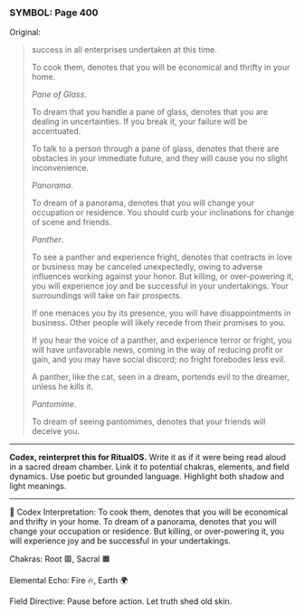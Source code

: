 ### SYMBOL: Page 400

Original:
> success in all enterprises undertaken at this time.
> 
> 
> To cook them, denotes that you will be economical and thrifty
> in your home.
> 
> 
> _Pane of Glass_.
> 
> 
> To dream that you handle a pane of glass, denotes that you are dealing
> in uncertainties. If you break it, your failure will be accentuated.
> 
> 
> To talk to a person through a pane of glass, denotes that there
> are obstacles in your immediate future, and they will cause you
> no slight inconvenience.
> 
> 
> _Panorama_.
> 
> 
> To dream of a panorama, denotes that you will change your
> occupation or residence. You should curb your inclinations
> for change of scene and friends.
> 
> 
> _Panther_.
> 
> 
> To see a panther and experience fright, denotes that contracts in love
> or business may be canceled unexpectedly, owing to adverse influences
> working against your honor. But killing, or over-powering it,
> you will experience joy and be successful in your undertakings.
> Your surroundings will take on fair prospects.
> 
> 
> If one menaces you by its presence, you will have disappointments
> in business. Other people will likely recede from their promises to you.
> 
> 
> If you hear the voice of a panther, and experience terror
> or fright, you will have unfavorable news, coming in the way
> of reducing profit or gain, and you may have social discord;
> no fright forebodes less evil.
> 
> 
> A panther, like the cat, seen in a dream, portends evil to the dreamer,
> unless he kills it.
> 
> 
> _Pantomime_.
> 
> 
> To dream of seeing pantomimes, denotes that your friends will deceive you.

---

**Codex, reinterpret this for RitualOS.**
Write it as if it were being read aloud in a sacred dream chamber.
Link it to potential chakras, elements, and field dynamics.
Use poetic but grounded language.
Highlight both shadow and light meanings.

---

🔁 Codex Interpretation:
To cook them, denotes that you will be economical and thrifty in your home. To dream of a panorama, denotes that you will change your occupation or residence. But killing, or over-powering it, you will experience joy and be successful in your undertakings.

Chakras: Root 🟥, Sacral 🟧

Elemental Echo: Fire 🔥, Earth 🌍

Field Directive: Pause before action. Let truth shed old skin.
